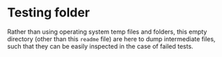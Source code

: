 # Testing folder

Rather than using operating system temp files and folders, this empty directory (other than this `readme` file) are
here to dump intermediate files, such that they can be easily inspected in the case of failed tests.
